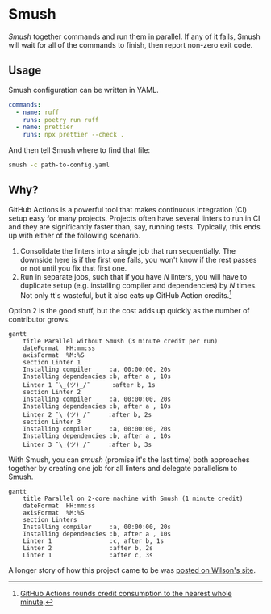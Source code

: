 # Smush

_Smush_ together commands and run them in parallel.
If any of it fails, Smush will wait for all of the commands to finish, then report non-zero exit code.

## Usage

Smush configuration can be written in YAML.

```yaml
commands:
  - name: ruff
    runs: poetry run ruff
  - name: prettier
    runs: npx prettier --check .
```

And then tell Smush where to find that file:

```sh
smush -c path-to-config.yaml
```

## Why?

GitHub Actions is a powerful tool that makes continuous integration (CI) setup easy for many projects.
Projects often have several linters to run in CI and they are significantly faster than, say, running tests.
Typically, this ends up with either of the following scenario.

1. Consolidate the linters into a single job that run sequentially. The downside here is if the first one fails, you won't know if the rest passes or not until you fix that first one.
1. Run in separate jobs, such that if you have _N_ linters, you will have to duplicate setup (e.g. installing compiler and dependencies) by _N_ times. Not only tt's wasteful, but it also eats up GitHub Action credits.[^1]

Option 2 is the good stuff, but the cost adds up quickly as the number of contributor grows.

```mermaid
gantt
    title Parallel without Smush (3 minute credit per run)
    dateFormat  HH:mm:ss
    axisFormat  %M:%S
    section Linter 1
    Installing compiler     :a, 00:00:00, 20s
    Installing dependencies :b, after a , 10s
    Linter 1 ¯\_(ツ)_/¯      :after b, 1s
    section Linter 2
    Installing compiler     :a, 00:00:00, 20s
    Installing dependencies :b, after a , 10s
    Linter 2 ¯\_(ツ)_/¯     :after b, 2s
    section Linter 3
    Installing compiler     :a, 00:00:00, 20s
    Installing dependencies :b, after a , 10s
    Linter 3 ¯\_(ツ)_/¯     :after b, 3s
```

With Smush, you can _smush_ (promise it's the last time) both approaches together by creating one job for all linters and delegate parallelism to Smush.

```mermaid
gantt
    title Parallel on 2-core machine with Smush (1 minute credit)
    dateFormat  HH:mm:ss
    axisFormat  %M:%S
    section Linters
    Installing compiler     :a, 00:00:00, 20s
    Installing dependencies :b, after a , 10s
    Linter 1                :c, after b, 1s
    Linter 2                :after b, 2s
    Linter 1                :after c, 3s
```

A longer story of how this project came to be was [posted on Wilson's site](https://www.husin.dev/smush-parallel-command-runner/).

[^1]: [GitHub Actions rounds credit consumption to the nearest whole minute](https://docs.github.com/en/billing/managing-billing-for-github-actions/about-billing-for-github-actions#:~:text=GitHub%20rounds%20the%20minutes%20and%20partial%20minutes%20each%20job%20uses%20up%20to%20the%20nearest%20whole%20minute.).
